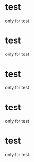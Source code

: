# test
only for test

# test
only for test

# test
only for test

# test
only for test

# test
only for test
